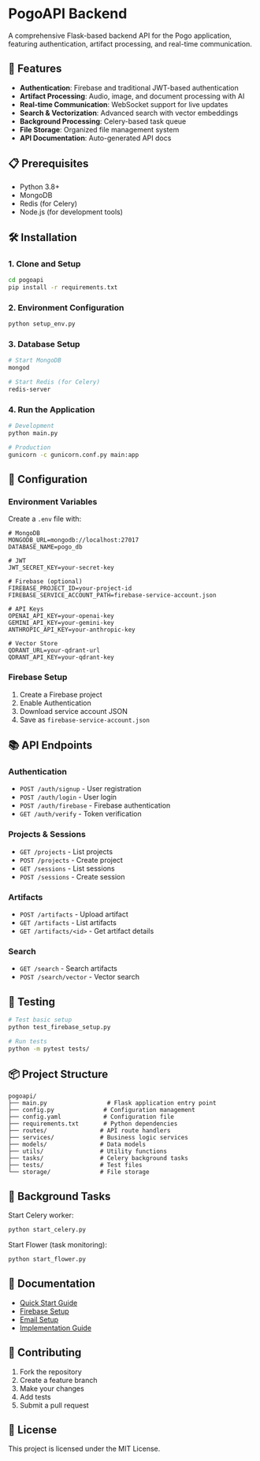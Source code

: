 # PogoAPI Backend

A comprehensive Flask-based backend API for the Pogo application, featuring authentication, artifact processing, and real-time communication.

## 🚀 Features

- **Authentication**: Firebase and traditional JWT-based authentication
- **Artifact Processing**: Audio, image, and document processing with AI
- **Real-time Communication**: WebSocket support for live updates
- **Search & Vectorization**: Advanced search with vector embeddings
- **Background Processing**: Celery-based task queue
- **File Storage**: Organized file management system
- **API Documentation**: Auto-generated API docs

## 📋 Prerequisites

- Python 3.8+
- MongoDB
- Redis (for Celery)
- Node.js (for development tools)

## 🛠️ Installation

### 1. Clone and Setup
```bash
cd pogoapi
pip install -r requirements.txt
```

### 2. Environment Configuration
```bash
python setup_env.py
```

### 3. Database Setup
```bash
# Start MongoDB
mongod

# Start Redis (for Celery)
redis-server
```

### 4. Run the Application
```bash
# Development
python main.py

# Production
gunicorn -c gunicorn.conf.py main:app
```

## 🔧 Configuration

### Environment Variables
Create a `.env` file with:
```env
# MongoDB
MONGODB_URL=mongodb://localhost:27017
DATABASE_NAME=pogo_db

# JWT
JWT_SECRET_KEY=your-secret-key

# Firebase (optional)
FIREBASE_PROJECT_ID=your-project-id
FIREBASE_SERVICE_ACCOUNT_PATH=firebase-service-account.json

# API Keys
OPENAI_API_KEY=your-openai-key
GEMINI_API_KEY=your-gemini-key
ANTHROPIC_API_KEY=your-anthropic-key

# Vector Store
QDRANT_URL=your-qdrant-url
QDRANT_API_KEY=your-qdrant-key
```

### Firebase Setup
1. Create a Firebase project
2. Enable Authentication
3. Download service account JSON
4. Save as `firebase-service-account.json`

## 📚 API Endpoints

### Authentication
- `POST /auth/signup` - User registration
- `POST /auth/login` - User login
- `POST /auth/firebase` - Firebase authentication
- `GET /auth/verify` - Token verification

### Projects & Sessions
- `GET /projects` - List projects
- `POST /projects` - Create project
- `GET /sessions` - List sessions
- `POST /sessions` - Create session

### Artifacts
- `POST /artifacts` - Upload artifact
- `GET /artifacts` - List artifacts
- `GET /artifacts/<id>` - Get artifact details

### Search
- `GET /search` - Search artifacts
- `POST /search/vector` - Vector search

## 🧪 Testing

```bash
# Test basic setup
python test_firebase_setup.py

# Run tests
python -m pytest tests/
```

## 📦 Project Structure

```
pogoapi/
├── main.py                 # Flask application entry point
├── config.py              # Configuration management
├── config.yaml            # Configuration file
├── requirements.txt       # Python dependencies
├── routes/               # API route handlers
├── services/             # Business logic services
├── models/               # Data models
├── utils/                # Utility functions
├── tasks/                # Celery background tasks
├── tests/                # Test files
└── storage/              # File storage
```

## 🔄 Background Tasks

Start Celery worker:
```bash
python start_celery.py
```

Start Flower (task monitoring):
```bash
python start_flower.py
```

## 📖 Documentation

- [Quick Start Guide](QUICK_START.md)
- [Firebase Setup](FIREBASE_SETUP.md)
- [Email Setup](EMAIL_SETUP.md)
- [Implementation Guide](docs/IMPLEMENTATION_GUIDE.md)

## 🤝 Contributing

1. Fork the repository
2. Create a feature branch
3. Make your changes
4. Add tests
5. Submit a pull request

## 📄 License

This project is licensed under the MIT License.



